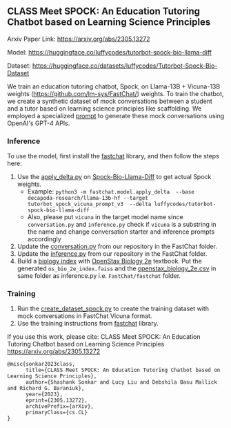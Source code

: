## CLASS Meet SPOCK: An Education Tutoring Chatbot based on Learning Science Principles
Arxiv Paper Link: https://arxiv.org/abs/2305.13272

Model: https://huggingface.co/luffycodes/tutorbot-spock-bio-llama-diff

Dataset: https://huggingface.co/datasets/luffycodes/Tutorbot-Spock-Bio-Dataset

We train an education tutoring chatbot, Spock, on Llama-13B + Vicuna-13B weights (https://github.com/lm-sys/FastChat/) weights.
To train the chatbot, we create a synthetic dataset of mock conversations between a student and a tutor based on learning science principles like scaffolding.
We employed a specialized [prompt](https://github.com/luffycodes/Tutorbot-Spock-Bio/blob/main/prompts/conversation_gen/v3.txt) to generate these mock conversations using OpenAI's GPT-4 APIs.

### Inference
To use the model, first install the [fastchat](https://github.com/lm-sys/FastChat/) library, and then follow the steps here:
1. Use the [apply_delta.py](https://github.com/lm-sys/FastChat/blob/main/fastchat/model/apply_delta.py) on [Spock-Bio-Llama-Diff](https://huggingface.co/luffycodes/tutorbot-spock-bio-llama-diff)  to get actual Spock weights.
      - Example: ```python3 -m fastchat.model.apply_delta  --base decapoda-research/llama-13b-hf --target tutorbot_spock_vicuna_prompt_v3  --delta luffycodes/tutorbot-spock-bio-llama-diff```
      - Also, please put ```vicuna``` in the target model name since ```conversation.py``` and ```inference.py``` check if ```vicuna``` is a substring in the name and change conversation starter and inference prompts accordingly
2. Update the [conversation.py](https://github.com/luffycodes/Tutorbot-Spock-Bio/blob/main/fastchat/conversation.py) from our repository in the FastChat folder.
3. Update the [inference.py](https://github.com/luffycodes/Tutorbot-Spock-Bio/blob/main/fastchat/inference.py) from our repository in the FastChat folder.
5. Build a [biology index](https://github.com/luffycodes/Tutorbot-Spock-Bio/blob/main/book_index_retrieval/build_index.py) with [OpenStax Biology 2e](https://openstax.org/details/books/biology-2e) textbook. Put the generated ```os_bio_2e_index.faiss``` and the [openstax_biology_2e.csv](https://github.com/luffycodes/Tutorbot-Spock-Bio/blob/main/book_index_retrieval/openstax_biology_2e.csv)  in same folder as inference.py i.e. ```FastChat/fastchat``` folder.

### Training
1. Run the [create_dataset_spock.py](https://github.com/luffycodes/Tutorbot-Spock-Bio/blob/main/fastchat/training/create_dataset_spock.py) to create the training dataset with mock conversations in FastChat Vicuna format.
2. Use the training instructions from [fastchat](https://github.com/lm-sys/FastChat/) library.

If you use this work, please cite:
CLASS Meet SPOCK: An Education Tutoring Chatbot based on Learning Science Principles
https://arxiv.org/abs/2305.13272
```
@misc{sonkar2023class,
      title={CLASS Meet SPOCK: An Education Tutoring Chatbot based on Learning Science Principles}, 
      author={Shashank Sonkar and Lucy Liu and Debshila Basu Mallick and Richard G. Baraniuk},
      year={2023},
      eprint={2305.13272},
      archivePrefix={arXiv},
      primaryClass={cs.CL}
}
```
